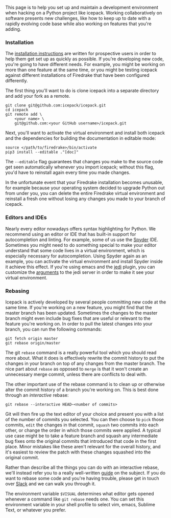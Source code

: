 <!--
.. title: Maintenance
.. slug: maintenance
.. date: 2020-09-18 09:58:03 UTC-07:00
.. tags: 
.. category: 
.. link: 
.. description: 
.. type: text
-->

This page is to help you set up and maintain a development environment when hacking on a Python project like icepack.
Working collaboratively on software presents new challenges, like how to keep up to date with a rapidly evolving code base while also working on features that you're adding.

### Installation

The [installation instructions](/install/) are written for prospective users in order to help them get set up as quickly as possible.
If you're developing new code, you're going to have different needs.
For example, you might be working on more than one feature at the same time, or you might be testing icepack against different installations of Firedrake that have been configured differently.

The first thing you'll want to do is clone icepack into a separate directory and add your fork as a remote.

```shell
git clone git@github.com:icepack/icepack.git
cd icepack
git remote add \
    <your name> \
    git@github.com:<your GitHub username>/icepack.git
```

Next, you'll want to activate the virtual environment and install both icepack and the dependencies for building the documentation in editable mode:

```shell
source </path/to/firedrake>/bin/activate
pip3 install --editable ."[doc]"
```

The `--editable` flag guarantees that changes you make to the source code get seen automatically whenever you import icepack; without this flag, you'd have to reinstall again every time you made changes.

In the unfortunate event that your Firedrake installation becomes unusable, for example because your operating system decided to upgrade Python out from under you, you can delete the entire Firedrake virtual environment and reinstall a fresh one without losing any changes you made to your branch of icepack.

### Editors and IDEs

Nearly every editor nowadays offers syntax highlighting for Python.
We recommend using an editor or IDE that has built-in support for autocompletion and linting.
For example, some of us use the [Spyder](https://www.spyder-ide.org/) IDE.
Sometimes you might need to do something special to make your editor understand that some code lives in a virtual environment, which is especially necessary for autocompletion.
Using Spyder again as an example, you can activate the virtual environment and install Spyder inside it achieve this effect.
If you're using emacs and the [jedi](https://jedi.readthedocs.io/en/latest/) plugin, you can customize the [arguments](http://tkf.github.io/emacs-jedi/latest/#jedi:server-args) to the jedi server in order to make it see your virtual environment.

### Rebasing

Icepack is actively developed by several people committing new code at the same time.
If you're working on a new feature, you might find that the master branch has been updated.
Sometimes the changes to the master branch might even include bug fixes that are useful or relevant to the feature you're working on.
In order to pull the latest changes into your branch, you can run the following commands:

```shell
git fetch origin master
git rebase origin/master
```

The git `rebase` command is a really powerful tool which you should read more about.
What it does is effectively rewrite the commit history to put the changes in your branch on top of any changes from the master branch.
The nice part about `rebase` as opposed to `merge` is that it won't create an unnecessary merge commit, unless there are conflicts to deal with.

The other important use of the rebase command is to clean up or otherwise alter the commit history of a branch you're working on.
This is best done through an *interactive* rebase:

```shell
git rebase --interactive HEAD~<number of commits>
```

Git will then fire up the text editor of your choice and present you with a list of the number of commits you selected.
You can then choose to `pick` those commits, `edit` the changes in that commit, `squash` two commits into each other, or change the order in which those commits were applied.
A typical use case might be to take a feature branch and squash any intermediate bug fixes onto the original commits that introduced that code in the first place.
Minor mistakes like these aren't relevant for the overall history, and it's easiest to review the patch with these changes squashed into the original commit.

Rather than describe all the things you can do with an interactive rebase, we'll instead refer you to a really well-written [guide](https://git-rebase.io/) on the subject.
If you do want to rebase some code and you're having trouble, please get in touch over [Slack](/contact/) and we can walk you through it.

The environment variable `$VISUAL` determines what editor gets opened whenever a command like `git rebase` needs one.
You can set this environment variable in your shell profile to select vim, emacs, Sublime Text, or whatever you prefer.
